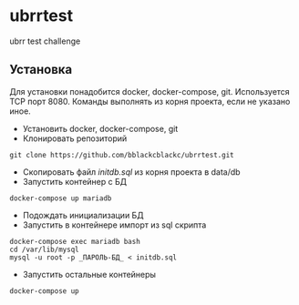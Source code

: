 # ubrrtest
ubrr test challenge

## Установка

Для установки понадобится docker, docker-compose, git. Используется TCP порт 8080. Команды выполнять из корня проекта, если не указано иное.

- Установить docker, docker-compose, git
- Клонировать репозиторий
```
git clone https://github.com/bblackcblackc/ubrrtest.git
``` 
- Скопировать файл *initdb.sql* из корня проекта в data/db
- Запустить контейнер с БД 
```
docker-compose up mariadb
```
- Подождать инициализации БД
- Запустить в контейнере импорт из sql скрипта 
```
docker-compose exec mariadb bash
cd /var/lib/mysql
mysql -u root -p _ПАРОЛЬ-БД_ < initdb.sql
```
- Запустить остальные контейнеры
```
docker-compose up
```
